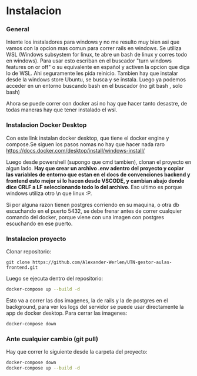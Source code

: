 # Instalacion
### General
Intente los instaladores para windows y no me resulto muy bien asi que vamos con la opcion mas comun para correr rails en windows.
Se utiliza WSL (Windows subsystem for linux, te abre un bash de linux y corres todo en windows). Para usar esto escriban en el buscador "turn windows features on or off" o su equivalente en español y activen la opcion que diga lo de WSL. Ahi seguramente les pida reinicio.
Tambien hay que instalar desde la windows store Ubuntu, se busca y se instala.
Luego ya podemos acceder en un entorno buscando bash en el buscador (no git bash , solo bash)

Ahora se puede correr con docker asi no hay que hacer tanto desastre, de todas maneras hay que tener instalado el wsl.
### Instalacion Docker Desktop
Con este link instalan docker desktop, que tiene el docker engine y compose.Se siguen los pasos nomas no hay que hacer nada raro
https://docs.docker.com/desktop/install/windows-install/

Luego desde powershell (supongo que cmd tambien), clonan el proyecto en algun lado.
**Hay que crear un archivo .env adentro del proyecto y copiar las variables de entorno que estan en el docs de convenciones backend y frontend esto mejor si lo hacen desde VSCODE, y cambian abajo donde dice CRLF a LF seleccionando todo lo del archivo**.
Eso ultimo es porque windows utiliza otro \n que linux :P.

Si por alguna razon tienen postgres corriendo en su maquina, o otra db escuchando en el puerto 5432, se debe frenar antes de correr cualquier comando del docker, porque viene con una imagen con postgres escuchando en ese puerto.
### Instalacion proyecto
Clonar repositorio:
```
git clone https://github.com/Alexander-Werlen/UTN-gestor-aulas-frontend.git
```
Luego se ejecuta dentro del repositorio:
```bash
docker-compose up --build -d
```
Esto va a correr las dos imagenes, la de rails y la de postgres en el background, para ver los logs del servidor se puede usar directamente la app de docker desktop.
Para cerrar las imagenes:
```bash
docker-compose down
```
### Ante cualquier cambio (git pull)
Hay que correr lo siguiente desde la carpeta del proyecto:
```bash
docker-compose down
docker-compose up --build -d
```

